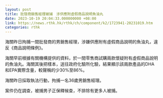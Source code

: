 ```yaml
---
layout: post
title: 批發商銷售經理被捕　涉供應附虛假商品說明魚油丸
date: 2023-10-19 20:04:33.000000000 +08:00
link: https://news.rthk.hk/rthk/ch/component/k2/1723941-20231019.htm
categories: rthk
---
```


海關昨日拘捕一間批發商的男銷售經理，涉嫌供應附有虛假商品說明的魚油丸，違反《商品說明條例》。

海關早前根據有關機構提供的資料，於一間零售商試購兩款懷疑附有虛假商品說明的魚油丸。海關其後把樣本，送往政府化驗所化驗，結果顯示該兩款產品的DHA和EPA實際含量，較聲稱的少30%至86%。

海關昨日採取執法行動，拘捕一名36歲男銷售經理。

案件仍在調查，被捕男子正保釋候查，不排除有更多人被捕。
